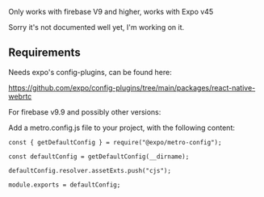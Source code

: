 Only works with firebase V9 and higher, works with Expo v45

Sorry it's not documented well yet, I'm working on it.

## Requirements

Needs expo's config-plugins, can be found here:

https://github.com/expo/config-plugins/tree/main/packages/react-native-webrtc

For firebase v9.9 and possibly other versions:

Add a metro.config.js file to your project, with the following content:

```
const { getDefaultConfig } = require("@expo/metro-config");

const defaultConfig = getDefaultConfig(__dirname);

defaultConfig.resolver.assetExts.push("cjs");

module.exports = defaultConfig;
```
